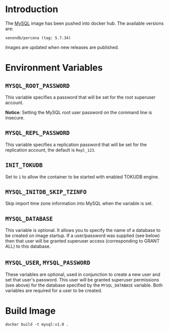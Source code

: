# Introduction

The [MySQL](https://hub.docker.com/repository/docker/xenondb/percona) image has been pushed into docker hub. The available versions are:

    xenondb/percona (tag: 5.7.34)

Images are updated when new releases are published. 

# Environment Variables

## `MYSQL_ROOT_PASSWORD`

This variable specifies a password that will be set for the root superuser account.

**Notice**: Setting the MySQL root user password on the command line is insecure.

## `MYSQL_REPL_PASSWORD`

This variable specifies a replication password that will be set for the replication account, the default is `Repl_123`.

## `INIT_TOKUDB`

Set to `1` to allow the container to be started with enabled TOKUDB engine.

## `MYSQL_INITDB_SKIP_TZINFO`

Skip import time zone information into MySQL when the variable is set.

## `MYSQL_DATABASE`

This variable is optional. It allows you to specify the name of a database to be created on image startup. If a user/password was supplied (see below) then that user will be granted superuser access (corresponding to GRANT ALL) to this database.

## `MYSQL_USER`, `MYSQL_PASSWORD`

These variables are optional, used in conjunction to create a new user and set that user's password. This user will be granted superuser permissions (see above) for the database specified by the `MYSQL_DATABASE` variable. Both variables are required for a user to be created.

# Build Image

```
docker build -t mysql:v1.0 .
```
